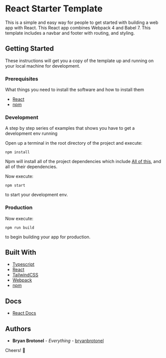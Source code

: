 # React Starter Template

This is a simple and easy way for people to get started with building a web app with React. This React app combines Webpack 4 and Babel 7. This template includes a navbar and footer with routing, and styling.

## Getting Started

These instructions will get you a copy of the template up and running on your local machine for development.

### Prerequisites

What things you need to install the software and how to install them

- [React](https://github.com/facebook/react)
- [npm](https://github.com/npm/cli)

### Development

A step by step series of examples that shows you have to get a development env running

Open up a terminal in the root directory of the project and execute:

    npm install

Npm will install all of the project dependencies which include [All of this](#built-with), and all of their dependencies.

Now execute:

    npm start

to start your development env.

### Production

Now execute:

    npm run build

to begin building your app for production.

## Built With

- [Typescript](https://github.com/microsoft/TypeScript)
- [React](https://github.com/facebook/react)
- [TailwindCSS](https://github.com/tailwindlabs/tailwindcss)
- [Webpack](https://github.com/webpack/webpack)
- [npm](https://github.com/npm/cli)

## Docs

- [React Docs](React.md)

## Authors

- **Bryan Brotonel** - _Everything_ - [bryanbrotonel](https://github.com/bryanbrotonel)

Cheers! :tada:
